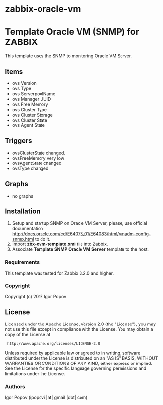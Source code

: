 # zabbix-oracle-vm
Template Oracle VM (SNMP) for ZABBIX
==============

This template uses the SNMP to monitoring Oracle VM Server.


Items
-----
  * ovs Version
  * ovs Type
  * ovs ServerpoolName
  * ovs Manager UUID
  * ovs Free Memory
  * ovs Cluster Type
  * ovs Cluster Storage
  * ovs Cluster State
  * ovs Agent State

Triggers
--------
  * ovsClusterState changed.
  * ovsFreeMemory very low
  * ovsAgentState changed
  * ovsType changed
    
Graphs
------

  * no graphs

Installation
------------
1. Setup and startup SNMP on Oracle VM Server, please, use official documentation http://docs.oracle.com/cd/E64076_01/E64083/html/vmadm-config-snmp.html to do it.
2. Import **zbx-ovm-template.xml** file into Zabbix.
3. Associate **Template SNMP Oracle VM Server** template to the host.

### Requirements

This template was tested for Zabbix 3.2.0 and higher.

### Copyright

  Copyright (c) 2017 Igor Popov

License
-------
   Licensed under the Apache License, Version 2.0 (the "License");
   you may not use this file except in compliance with the License.
   You may obtain a copy of the License at

     http://www.apache.org/licenses/LICENSE-2.0

   Unless required by applicable law or agreed to in writing, software
   distributed under the License is distributed on an "AS IS" BASIS,
   WITHOUT WARRANTIES OR CONDITIONS OF ANY KIND, either express or implied.
   See the License for the specific language governing permissions and
   limitations under the License.

### Authors

  Igor Popov
  (ipopovi |at| gmail |dot| com)
